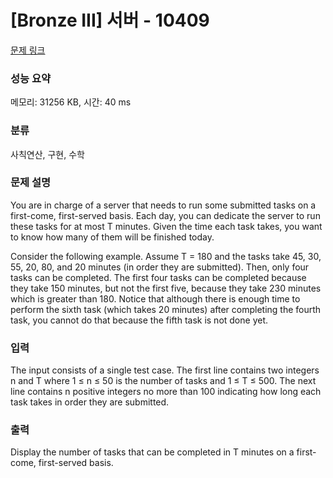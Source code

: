 # [Bronze III] 서버 - 10409 

[문제 링크](https://www.acmicpc.net/problem/10409) 

### 성능 요약

메모리: 31256 KB, 시간: 40 ms

### 분류

사칙연산, 구현, 수학

### 문제 설명

<p>You are in charge of a server that needs to run some submitted tasks on a first-come, first-served basis. Each day, you can dedicate the server to run these tasks for at most T minutes. Given the time each task takes, you want to know how many of them will be finished today.</p>

<p>Consider the following example. Assume T = 180 and the tasks take 45, 30, 55, 20, 80, and 20 minutes (in order they are submitted). Then, only four tasks can be completed. The first four tasks can be completed because they take 150 minutes, but not the first five, because they take 230 minutes which is greater than 180. Notice that although there is enough time to perform the sixth task (which takes 20 minutes) after completing the fourth task, you cannot do that because the fifth task is not done yet.</p>

### 입력 

 <p>The input consists of a single test case. The first line contains two integers n and T where 1 ≤ n ≤ 50 is the number of tasks and 1 ≤ T ≤ 500. The next line contains n positive integers no more than 100 indicating how long each task takes in order they are submitted.</p>

### 출력 

 <p>Display the number of tasks that can be completed in T minutes on a first-come, first-served basis.</p>

